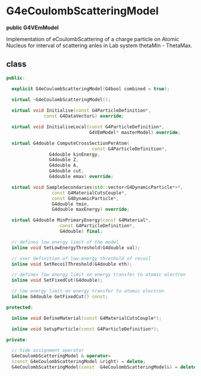 <!-- G4eCoulombScatteringModel.md --- 
;; 
;; Description: 
;; Author: Hongyi Wu(吴鸿毅)
;; Email: wuhongyi@qq.com 
;; Created: 日 7月 15 07:12:36 2018 (+0800)
;; Last-Updated: 日 7月 15 07:14:46 2018 (+0800)
;;           By: Hongyi Wu(吴鸿毅)
;;     Update #: 1
;; URL: http://wuhongyi.cn -->

# G4eCoulombScatteringModel

**public G4VEmModel**

Implementation of eCoulombScattering of a charge particle on Atomic Nucleus for interval of scattering anles in Lab system thetaMin - ThetaMax.

## class

```cpp
public:

  explicit G4eCoulombScatteringModel(G4bool combined = true);
 
  virtual ~G4eCoulombScatteringModel();

  virtual void Initialise(const G4ParticleDefinition*, 
			  const G4DataVector&) override;

  virtual void InitialiseLocal(const G4ParticleDefinition*, 
                               G4VEmModel* masterModel) override;

  virtual G4double ComputeCrossSectionPerAtom(
                                const G4ParticleDefinition*,
				G4double kinEnergy, 
				G4double Z, 
				G4double A, 
				G4double cut,
				G4double emax) override;

  virtual void SampleSecondaries(std::vector<G4DynamicParticle*>*,
				 const G4MaterialCutsCouple*,
				 const G4DynamicParticle*,
				 G4double tmin,
				 G4double maxEnergy) override;

  virtual G4double MinPrimaryEnergy(const G4Material*,
				    const G4ParticleDefinition*,
				    G4double) final;

  // defines low energy limit of the model
  inline void SetLowEnergyThreshold(G4double val);

  // user definition of low-energy threshold of recoil
  inline void SetRecoilThreshold(G4double eth);

  // defines low energy limit on energy transfer to atomic electron
  inline void SetFixedCut(G4double);

  // low energy limit on energy transfer to atomic electron
  inline G4double GetFixedCut() const;

protected:

  inline void DefineMaterial(const G4MaterialCutsCouple*);

  inline void SetupParticle(const G4ParticleDefinition*);

private:

  // hide assignment operator
  G4eCoulombScatteringModel & operator=
  (const G4eCoulombScatteringModel &right) = delete;
  G4eCoulombScatteringModel(const  G4eCoulombScatteringModel&) = delete;
```

<!-- G4eCoulombScatteringModel.md ends here -->
